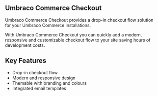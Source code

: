 ## Umbraco Commerce Checkout

Umbraco Commerce Checkout provides a drop-in checkout flow solution for your Umbraco Commerce installations.

With Umbraco Commerce Checkout you can quickly add a modern, responsive and customizable checkout flow to your site saving hours of development costs.

## Key Features

* Drop-in checkout flow
* Modern and responsive design
* Themable with branding and colours
* Integrated email templates
